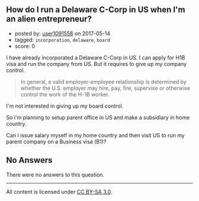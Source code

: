## How do I run a Delaware C-Corp in US when I'm an alien entrepreneur?

- posted by: [user1091558](https://stackexchange.com/users/1098507/user1091558) on 2017-05-14
- tagged: `incorporation`, `delaware`, `board`
- score: 0

I have already incorporated a Delaware C-Corp in US. I can apply for H1B visa and run the company from US. But it requires to give up my company control. 

> In general, a valid employer-employee relationship is determined by
> whether the U.S. employer may hire, pay, fire, supervise or otherwise
> control the work of the H-1B worker.

I'm not interested in giving up my board control. 

So i'm planning to setup parent office in US and make a subsidiary in home country.

Can I issue salary myself in my home country and then visit US to run my parent company on a Business visa (B1)? 





## No Answers

There were no answers to this question.


---

All content is licensed under [CC BY-SA 3.0](https://creativecommons.org/licenses/by-sa/3.0/).
